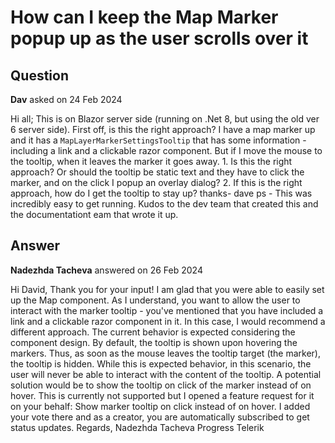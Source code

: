 # How can I keep the Map Marker popup up as the user scrolls over it

## Question

**Dav** asked on 24 Feb 2024

Hi all; This is on Blazor server side (running on .Net 8, but using the old ver 6 server side). First off, is this the right approach? I have a map marker up and it has a `MapLayerMarkerSettingsTooltip` that has some information - including a link and a clickable razor component. But if I move the mouse to the tooltip, when it leaves the marker it goes away. 1. Is this the right approach? Or should the tooltip be static text and they have to click the marker, and on the click I popup an overlay dialog? 2. If this is the right approach, how do I get the tooltip to stay up? thanks- dave ps - This was incredibly easy to get running. Kudos to the dev team that created this and the documentationt eam that wrote it up.

## Answer

**Nadezhda Tacheva** answered on 26 Feb 2024

Hi David, Thank you for your input! I am glad that you were able to easily set up the Map component. As I understand, you want to allow the user to interact with the marker tooltip - you've mentioned that you have included a link and a clickable razor component in it. In this case, I would recommend a different approach. The current behavior is expected considering the component design. By default, the tooltip is shown upon hovering the markers. Thus, as soon as the mouse leaves the tooltip target (the marker), the tooltip is hidden. While this is expected behavior, in this scenario, the user will never be able to interact with the content of the tooltip. A potential solution would be to show the tooltip on click of the marker instead of on hover. This is currently not supported but I opened a feature request for it on your behalf: Show marker tooltip on click instead of on hover. I added your vote there and as a creator, you are automatically subscribed to get status updates. Regards, Nadezhda Tacheva Progress Telerik
